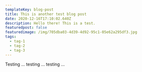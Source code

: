 ```yaml
---
templateKey: blog-post
title: This is another test blog post
date: 2020-12-16T17:10:02.640Z
description: Hello there! This is a test.
featuredpost: false
featuredimage: /img/705dba03-4d39-4d92-95c1-05e62a295df3.jpg
tags:
  - tag-1
  - tag-2
  - tag-3
---
```

Testing ... testing ... testing ...